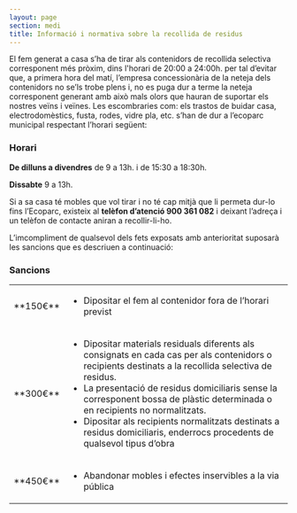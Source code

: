 ```yaml
---
layout: page
section: medi
title: Informació i normativa sobre la recollida de residus
---
```

El fem generat a casa s’ha de tirar als contenidors de recollida selectiva corresponent més pròxim, dins l'horari de 20:00 a 24:00h. per tal d’evitar que, a primera hora del matí, l’empresa concessionària de la neteja dels contenidors no se’ls trobe plens i, no es puga dur a terme la neteja corresponent generant amb això mals olors que hauran de suportar els nostres veïns i veïnes.
Les escombraries com: els trastos de buidar casa, electrodomèstics, fusta, rodes, vidre pla, etc. s’han de dur a l’ecoparc municipal respectant l’horari següent:

### Horari
**De dilluns a divendres** de 9 a 13h. i de 15:30 a 18:30h.

**Dissabte** 9 a 13h.

Si a sa casa té mobles que vol tirar i no té cap mitjà que li permeta dur-lo fins l’Ecoparc, existeix al **telèfon d’atenció 900 361 082** i deixant l’adreça i un telèfon de contacte aniran a recollir-li-ho.

L’imcompliment de qualsevol dels fets exposats amb anterioritat suposarà les sancions que es descriuen a continuació:

### Sancions
<table class="sancions">
    <tbody>
        <tr>
            <td markdown="1">**150€**</td>
            <td markdown="1"><ul><li>Dipositar el fem al contenidor fora de l’horari previst</li></ul></td>
        </tr>
        <tr>
            <td markdown="1">**300€**</td>
            <td>
<ul>
<li> Dipositar materials residuals diferents als consignats en cada cas per als contenidors o recipients destinats a la recollida selectiva de residus.</li>
<li>La presentació de residus domiciliaris sense la corresponent bossa de plàstic determinada o en recipients no normalitzats.</li>
<li>Dipositar als recipients normalitzats destinats a residus domiciliaris, enderrocs procedents de qualsevol tipus d’obra</li>
</ul>
            </td>
        </tr>
        <tr>
            <td markdown="1">**450€**</td>
            <td markdown="1"><ul><li>Abandonar mobles i efectes inservibles a la via pública</li></ul></td>
        </tr>
    </tbody>
</table>
